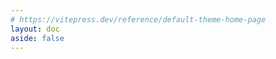 ```yaml
---
# https://vitepress.dev/reference/default-theme-home-page
layout: doc
aside: false
---
```


<script setup>

import {
  VPTeamPage,
  VPTeamPageTitle,
  VPTeamMembers
} from 'vitepress/theme'

import { useData } from 'vitepress'

const { theme, page, frontmatter } = useData()


</script>

<VPTeamPage>
  <VPTeamPageTitle>
    <template #title>
      Posts
    </template>
    <template #lead>
      学习笔记
    </template>
  </VPTeamPageTitle>
</VPTeamPage>

<ArchiveList title="Product" :items ="theme.posts" />

<style>

.content{
    max-width: unset !important;
}

</style>
